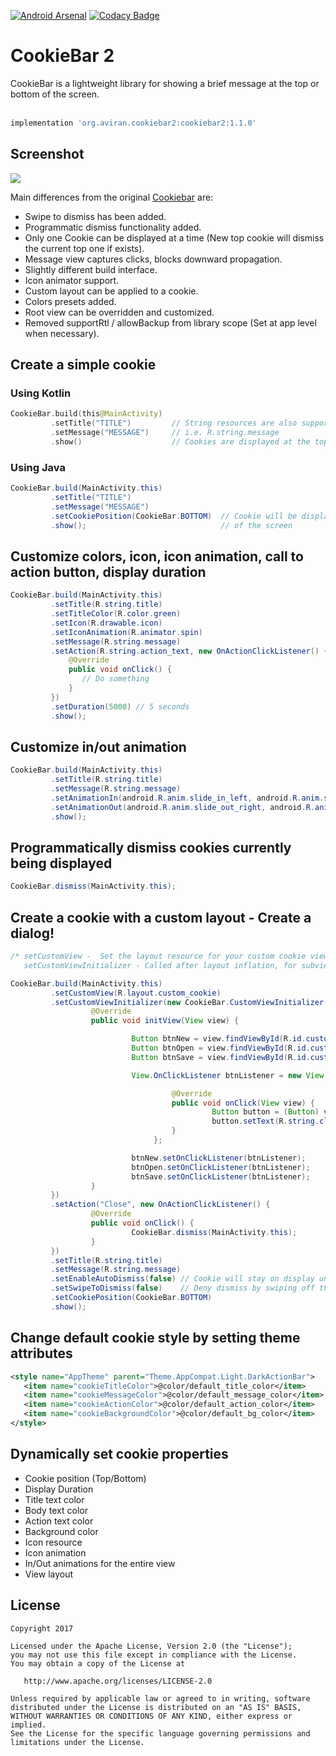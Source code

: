 [![Android Arsenal](https://img.shields.io/badge/Android%20Arsenal-CookieBar2-brightgreen.svg?style=flat)](https://android-arsenal.com/details/1/6122) [![Codacy Badge](https://api.codacy.com/project/badge/Grade/6474fc01133444e0b6f615d9b1af8589)](https://www.codacy.com/app/AviranAbady/CookieBar2?utm_source=github.com&utm_medium=referral&utm_content=AviranAbady/CookieBar2&utm_campaign=badger)

CookieBar 2
===============
CookieBar is a lightweight library for showing a brief message at the top or bottom of the screen.<br/><br/>

```gradle
implementation 'org.aviran.cookiebar2:cookiebar2:1.1.0'
```

## Screenshot
<img src="https://raw.githubusercontent.com/AviranAbady/storage/master/cookiebar2_1.1.0.gif">

Main differences from the original <a href="https://github.com/liuguangqiang/CookieBar/">Cookiebar</a> are:

* Swipe to dismiss has been added.
* Programmatic dismiss functionality added.
* Only one Cookie can be displayed at a time (New top cookie will dismiss the current top one if exists).
* Message view captures clicks, blocks downward propagation.
* Slightly different build interface.
* Icon animator support.
* Custom layout can be applied to a cookie.
* Colors presets added.
* Root view can be overridden and customized.
* Removed supportRtl / allowBackup from library scope (Set at app level when necessary).

## Create a simple cookie
### Using Kotlin
```kotlin
CookieBar.build(this@MainActivity)
         .setTitle("TITLE")         // String resources are also supported
         .setMessage("MESSAGE")     // i.e. R.string.message
         .show()                    // Cookies are displayed at the top by default
```
### Using Java
```java
CookieBar.build(MainActivity.this)
         .setTitle("TITLE")
         .setMessage("MESSAGE")
         .setCookiePosition(CookieBar.BOTTOM)  // Cookie will be displayed at the bottom
         .show();                              // of the screen
```

## Customize colors, icon, icon animation, call to action button, display duration
```java
CookieBar.build(MainActivity.this)
         .setTitle(R.string.title)
         .setTitleColor(R.color.green)
         .setIcon(R.drawable.icon)
         .setIconAnimation(R.animator.spin)
         .setMessage(R.string.message)
         .setAction(R.string.action_text, new OnActionClickListener() {
             @Override
             public void onClick() {
                // Do something
             }
         })
         .setDuration(5000) // 5 seconds
         .show();
```

## Customize in/out animation
```java
CookieBar.build(MainActivity.this)
         .setTitle(R.string.title)
         .setMessage(R.string.message)
         .setAnimationIn(android.R.anim.slide_in_left, android.R.anim.slide_in_left)
         .setAnimationOut(android.R.anim.slide_out_right, android.R.anim.slide_out_right)
         .show();
```

## Programmatically dismiss cookies currently being displayed
```java
CookieBar.dismiss(MainActivity.this);

```


## Create a cookie with a custom layout - Create a dialog!
```java
/* setCustomView -  Set the layout resource for your custom cookie view.
   setCustomViewInitializer - Called after layout inflation, for subview setup. */

CookieBar.build(MainActivity.this)
         .setCustomView(R.layout.custom_cookie)
         .setCustomViewInitializer(new CookieBar.CustomViewInitializer() {
                  @Override
                  public void initView(View view) {

                           Button btnNew = view.findViewById(R.id.custom_cookie_btn_new);
                           Button btnOpen = view.findViewById(R.id.custom_cookie_btn_open);
                           Button btnSave = view.findViewById(R.id.custom_cookie_btn_save);

                           View.OnClickListener btnListener = new View.OnClickListener() {

                                    @Override
                                    public void onClick(View view) {
                                             Button button = (Button) view;
                                             button.setText(R.string.clicked);
                                    }
                                };

                           btnNew.setOnClickListener(btnListener);
                           btnOpen.setOnClickListener(btnListener);
                           btnSave.setOnClickListener(btnListener);
                  }
         })
         .setAction("Close", new OnActionClickListener() {
                  @Override
                  public void onClick() {
                           CookieBar.dismiss(MainActivity.this);
                  }
         })
         .setTitle(R.string.title)
         .setMessage(R.string.message)
         .setEnableAutoDismiss(false) // Cookie will stay on display until manually dismissed
         .setSwipeToDismiss(false)    // Deny dismiss by swiping off the view
         .setCookiePosition(CookieBar.BOTTOM)
         .show();
```

## Change default cookie style by setting theme attributes

```xml
<style name="AppTheme" parent="Theme.AppCompat.Light.DarkActionBar">
   <item name="cookieTitleColor">@color/default_title_color</item>
   <item name="cookieMessageColor">@color/default_message_color</item>
   <item name="cookieActionColor">@color/default_action_color</item>
   <item name="cookieBackgroundColor">@color/default_bg_color</item>
</style>
```

## Dynamically set cookie properties
 * Cookie position (Top/Bottom)
 * Display Duration
 * Title text color
 * Body text color
 * Action text color
 * Background color
 * Icon resource
 * Icon animation
 * In/Out animations for the entire view
 * View layout

## License

    Copyright 2017

    Licensed under the Apache License, Version 2.0 (the "License");
    you may not use this file except in compliance with the License.
    You may obtain a copy of the License at

       http://www.apache.org/licenses/LICENSE-2.0

    Unless required by applicable law or agreed to in writing, software
    distributed under the License is distributed on an "AS IS" BASIS,
    WITHOUT WARRANTIES OR CONDITIONS OF ANY KIND, either express or implied.
    See the License for the specific language governing permissions and
    limitations under the License.
